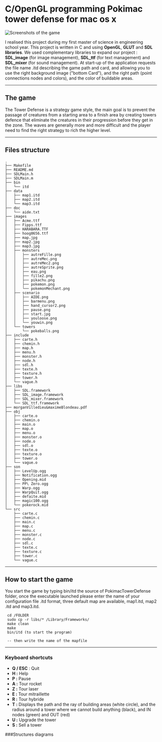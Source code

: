 C/OpenGL programming Pokimac tower defense for mac os x
===================

![Screenshots of the game](http://s24.postimg.org/4h1r6hg39/example.jpg)


I realised this project during my first master of science in engineering school year. This project is written in C and using **OpenGL**, **GLUT** and **SDL libraries**. We used complementary libraries to expand our project : **SDL_image** (for image management), **SDL_ttf** (for text management) and **SDL_mixer** (for sound management). At start-up of the application requests the file name .itd describing the game path and card, and allowing you to use the right background image ("bottom Card"), and the right path (point connections nodes and colors), and the color of buildable areas.

----------

The game
-------------

The Tower Defense is a strategy game style, the main goal is to prevent the passage of creatures from a starting area to a finish area by creating towers defence that eliminate the creatures in their progression before they get in the zone. The waves are generally more and more difficult and the player need to find the right strategy to rich the higher level.

----------


Files structure
-------------------

```
.
├── Makefile
├── README.md
├── SDLMain.h
├── SDLMain.m
├── bin
│   └── itd
├── data
│   ├── map1.itd
│   ├── map2.itd
│   └── map3.itd
├── doc
│   └── aide.txt
├── images
│   ├── Acme.ttf
│   ├── Fipps.ttf
│   ├── HARABARA.TTF
│   ├── hoog0656.ttf
│   ├── map.jpg
│   ├── map2.jpg
│   ├── map3.jpg
│   ├── monsters
│   │   ├── autreFille.png
│   │   ├── autreMec.png
│   │   ├── autreMec2.png
│   │   ├── autreSprite.png
│   │   ├── eau.png
│   │   ├── fille2.png
│   │   ├── pikachu.png
│   │   ├── pokemon.png
│   │   └── pokemonMechant.png
│   ├── scenario
│   │   ├── AIDE.png
│   │   ├── barmenu.png
│   │   ├── hand_cursor2.png
│   │   ├── pause.png
│   │   ├── start.jpg
│   │   ├── youloose.png
│   │   └── youwin.png
│   └── towers
│       └── pokeballs.png
├── include
│   ├── carte.h
│   ├── chemin.h
│   ├── map.h
│   ├── menu.h
│   ├── monster.h
│   ├── node.h
│   ├── sdl.h
│   ├── texte.h
│   ├── texture.h
│   ├── tower.h
│   └── vague.h
├── libs
│   ├── SDL.framework
│   ├── SDL_image.framework
│   ├── SDL_mixer.framework
│   └── SDL_ttf.framework
├── morganVilledieu&maximeBlondeau.pdf
├── obj
│   ├── carte.o
│   ├── chemin.o
│   ├── main.o
│   ├── map.o
│   ├── menu.o
│   ├── monster.o
│   ├── node.o
│   ├── sdl.o
│   ├── texte.o
│   ├── texture.o
│   ├── tower.o
│   └── vague.o
├── son
│   ├── LevelUp.ogg
│   ├── Notification.ogg
│   ├── Opening.mid
│   ├── PP\ Zero.ogg
│   ├── Warp.ogg
│   ├── WarpQuit.ogg
│   ├── defaite.mid
│   ├── magic100.ogg
│   └── pokerock.mid
└── src
    ├── carte.c
    ├── chemin.c
    ├── main.c
    ├── map.c
    ├── menu.c
    ├── monster.c
    ├── node.c
    ├── sdl.c
    ├── texte.c
    ├── texture.c
    ├── tower.c
    └── vague.c
```
----------


How to start the game
-------------

You start the game by typing bin/itd the source of PokimacTowerDefense folder, once the executable launched please enter the name of your configuration file .itd format, three default map are available, map1.itd, map2 .itd and map3.itd.

```
 cd /FOLDER
 sudo cp -r libs/* /Library/Frameworks/
 make clean
 make
 bin/itd (to start the program)

 -- then write the name of the mapfile
```

----------


### Keyboard shortcuts

 - **Q / ESC** : Quit
 -  **H :** Help
 -   **P :** Pause
 -   **A :** Tour rocket
 -    **Z :** Tour laser
 -    **E :** Tour mitraillette
 -    **R :** Tour hybride
 -    **T :** Displays the path and the ray of building areas (white circle), and the radius around a tower where we cannot build anything
   (black), and IN nodes (green) and OUT (red)
 -    **U :** Upgrade the tower
 -    **S :** Sell a tower

###Structures diagrams

